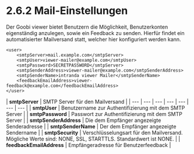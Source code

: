# 2.6.2 Mail-Einstellungen

Der Goobi viewer bietet Benutzern die Möglichkeit, Benutzerkonten eigenständig anzulegen, sowie ein Feedback zu senden. Hierfür findet ein automatisierter Mailversand statt, welcher hier konfiguriert werden kann.

```markup
<user>
    <smtpServer>mail.example.com</smtpServer>
    <smtpUser>viewer-mailer@example.com</smtpUser>
    <smtpPassword>SECRETPASSWORD</smtpServer>
    <smtpSenderAddress>viewer-mailer@example.com</smtpSenderAddress>
    <smtpSenderName>intranda viewer Mailer</smtpSenderName>
    <feedbackEmailAddress>viewer-feedback@example.com</feedbackEmailAddress>
</user>
```



| **smtpServer** | SMTP Server für den Mailversand |
| --- | --- | --- | --- | --- | --- | --- |
| **smtpUser** | Benutzername zur Authentifizierung mit dem SMTP Server |
| **smtpPassword** | Passwort zur Authentifizierung mit dem SMTP Server |
| **smtpSenderAddress** | Die dem Empfänger angezeigte Senderadresse |
| **smtpSenderName** | Der dem Empfänger angezeigte Sendername |
| **smtpSecurity** | Verschlüsselungsart für den Mailversand. Mögliche Werte sind: NONE, SSL, STARTTLS. Standardwert ist NONE. |
| **feedbackEmailAddress** | Empfängeradresse für Benutzerfeedback |

